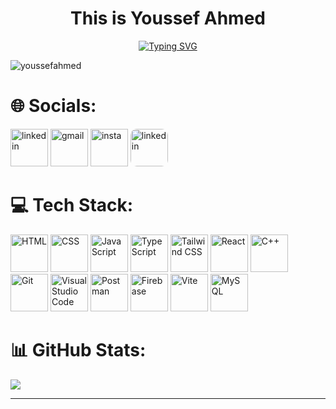 <h1 align="center" >This is Youssef Ahmed</h1>


<div align="center">
	<a href="https://git.io/typing-svg](https://linkedin.com/in/yussif-ahmed">
		<img src="https://readme-typing-svg.demolab.com?font=Comic+Neue&weight=1000&size=35&pause=1000&width=435&lines=Software+engineer;Competitive+programmer+2x+ACPC" 
		alt="Typing SVG" />
	</a>
	<p align="left"> <img  src="https://komarev.com/ghpvc/?username=Yusef-Ahmed&label=Profile%20views&color=0e75b6&style=flat" alt="youssefahmed" /></p>
</div>


# 🌐 Socials:	
<div>
	<a href="https://linkedin.com/in/yussif-ahmed"><img width="60" src="https://skillicons.dev/icons?i=linkedin" alt="linkedin"/><a/>
	<a href="mailto:yousseffcai@gmail.com"><img width="60" src="https://skillicons.dev/icons?i=gmail" alt="gmail"/><a/>
	<a href="https://instagram.com/yousef.a.saad"><img width="60" src="https://skillicons.dev/icons?i=instagram" alt="insta"/><a/>
	<a href="https://codeforces.com/profile/TANJIR0U"><img width="60" style="border-radius: 10px" src="https://encrypted-tbn0.gstatic.com/images?q=tbn:ANd9GcRVe2v4KgMQjEiobpvDJUnHAOIAFEtomelptg&s" alt="linkedin"/><a/>
</div>
 
# 💻 Tech Stack:
<div >
	<img width="60" src="https://skillicons.dev/icons?i=html" alt="HTML" title="HTML"/>
	<img width="60" src="https://skillicons.dev/icons?i=css" alt="CSS" title="CSS"/>
	<img width="60" src="https://skillicons.dev/icons?i=js" alt="JavaScript" title="JavaScript"/>
	<img width="60" src="https://skillicons.dev/icons?i=typescript" alt="TypeScript" title="TypeScript"/>
	<img width="60" src="https://skillicons.dev/icons?i=tailwind" alt="Tailwind CSS" title="Tailwind CSS"/>
	<img width="60" src="https://skillicons.dev/icons?i=react" alt="React" title="React"/>
	<img width="60" src="https://skillicons.dev/icons?i=cpp" alt="C++" title="C++"/>
	<img width="60" src="https://skillicons.dev/icons?i=git" alt="Git" title="Git"/>
	<img width="60" src="https://skillicons.dev/icons?i=vscode" alt="Visual Studio Code" title="Visual Studio Code"/>
	<img width="60" src="https://skillicons.dev/icons?i=postman" alt="Postman" title="Postman"/>
	<img width="60" src="https://skillicons.dev/icons?i=firebase" alt="Firebase" title="Firebase"/>
	<img width="60" src="https://skillicons.dev/icons?i=vite" alt="Vite" title="Vite"/>
	<img width="60" src="https://skillicons.dev/icons?i=mysql" alt="MySQL" title="MySQL"/>
</div>

# 📊 GitHub Stats:
![](https://github-readme-stats.vercel.app/api/top-langs/?username=Yusef-Ahmed&theme=dark&hide_border=false&include_all_commits=true&count_private=true&layout=compact)

---

<!-- Proudly created with GPRM ( https://gprm.itsvg.in ) -->
